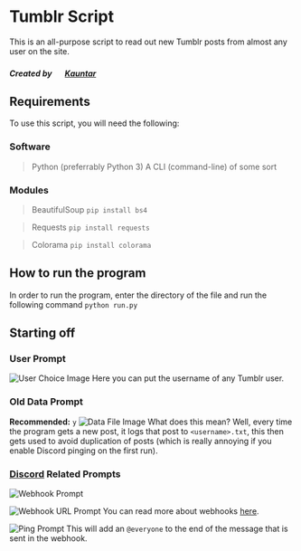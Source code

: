 # Tumblr Script
This is an all-purpose script to read out new Tumblr 
posts from almost any user on the site.
##### Created by [<img src="https://avatars.githubusercontent.com/u/100171133?v=4&size=64" width="16" style="border-radius:100px;"/>](image.png) [Kauntar](https://kauntar.github.io/)

## Requirements
To use this script, you will need the following:

### Software
> Python (preferrably Python 3)
> A CLI (command-line) of some sort

### Modules
> BeautifulSoup
```pip install bs4```

> Requests
```pip install requests```

> Colorama
```pip install colorama```

## How to run the program
In order to run the program, enter the directory of the file and 
run the following command
```python run.py```

## Starting off
### User Prompt
![User Choice Image](https://kauntar.github.io/cdn/giggleland/github/tumblrscript/1.png)
Here you can put the username of any Tumblr user.

### Old Data Prompt 
**Recommended:** `y`
![Data File Image](https://kauntar.github.io/cdn/giggleland/github/tumblrscript/2.png)
What does this mean? Well, every time the program gets a 
new post, it logs that post to `<username>.txt`, this then gets
used to avoid duplication of posts (which is really annoying if
you enable Discord pinging on the first run).

### [Discord](https://discord.com/) Related Prompts
![Webhook Prompt](https://kauntar.github.io/cdn/giggleland/github/tumblrscript/3.png)

![Webhook URL Prompt](https://kauntar.github.io/cdn/giggleland/github/tumblrscript/4.png)
You can read more about webhooks [here]().

![Ping Prompt](https://kauntar.github.io/cdn/giggleland/github/tumblrscript/5.png)
This will add an `@everyone` to the end of the message that
is sent in the webhook.